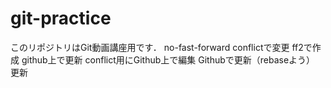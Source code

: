 # git-practice
このリポジトリはGit動画講座用です．
no-fast-forward
conflictで変更
ff2で作成
github上で更新
conflict用にGithub上で編集
Githubで更新（rebaseよう）
更新
